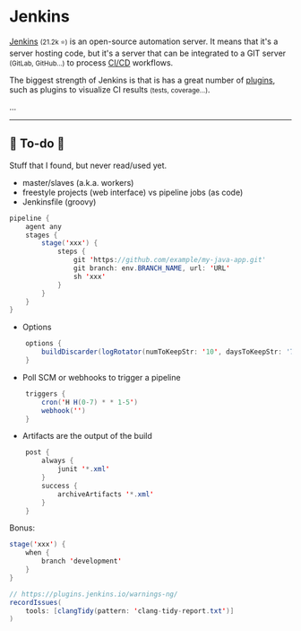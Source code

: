 # Jenkins

<div class="row row-cols-md-2"><div>

[Jenkins](https://www.jenkins.io/) <small>(21.2k ⭐)</small> is an open-source automation server. It means that it's a server hosting code, but it's a server that can be integrated to a GIT server <small>(GitLab, GitHub...)</small> to process [CI/CD](index.md) workflows.

The biggest strength of Jenkins is that is has a great number of [plugins](https://plugins.jenkins.io/), such as plugins to visualize CI results <small>(tests, coverage...)</small>.
</div><div>

...
</div></div>

<hr class="sep-both">

## 👻 To-do 👻

Stuff that I found, but never read/used yet.

<div class="row row-cols-md-2"><div>

* master/slaves (a.k.a. workers)
* freestyle projects (web interface) vs pipeline jobs (as code)
* Jenkinsfile (groovy)

```java
pipeline {
    agent any
    stages {
        stage('xxx') {
            steps {
                git 'https://github.com/example/my-java-app.git'
                git branch: env.BRANCH_NAME, url: 'URL'
                sh 'xxx'
            }
        }
    }
}
```

* Options

```java
    options {
        buildDiscarder(logRotator(numToKeepStr: '10', daysToKeepStr: '7'))
    }
```
</div><div>

* Poll SCM or webhooks to trigger a pipeline

```java
    triggers {
        cron('H H(0-7) * * 1-5')
        webhook('')
    }
```

* Artifacts are the output of the build

```java
    post {
        always {
            junit '*.xml'
        }
        success {
            archiveArtifacts '*.xml'
        }
    }
```

Bonus:

```java
stage('xxx') {
    when {
        branch 'development'
    }
}
```

```java
// https://plugins.jenkins.io/warnings-ng/
recordIssues(
    tools: [clangTidy(pattern: 'clang-tidy-report.txt')]
)
```
</div></div>